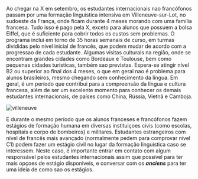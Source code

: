 Ao chegar na X em setembro, os estudantes internacionais nao francófonos passam por uma formação linguística intensiva em Villeneuve-sur-Lot, no sudoeste da França, onde ficam durante 4 meses morando com uma família francesa.  Tudo isso é pago pela X, exceto para alunos que possuem a bolsa Eiffel, que é suficiente para cobrir todos os custos sem problemas. O programa inclui em torno de 35 horas semanais de curso, em turmas divididas pelo nível inicial de francês, que podem mudar de acordo com a progressao de cada estudante. Algumas visitas culturais na região, onde se encontram grandes cidades como Bordeaux e Toulouse, bem como pequenas cidades turísticas, também sao previstas. Espera-se atingir nível B2 ou superior ao final dos 4 meses, o que em geral nao é problema para alunos brasileiros, mesmo chegando sem conhecimento da língua. Em geral, é um período que contribui para a compreensão da língua e cultura francesa, além de ser um excelente momento para conhecer os demais estudantes internacionais, de países como China, Rússia, Vietnã e Camboja.

![villeneuve](villeneuve.jpg)

É durante o mesmo período que os alunos franceses e francófonos fazem estágios de formação humana em diversas instituiçoes civis (como escolas, hospitais e corpo de bombeiros) e militares. Estudantes estrangeiros com nível de francês mais avançado (normalmente pedem para comprovar nível C1) podem fazer um estágio civil no lugar da formação linguistica caso se interessem. Neste caso, é importante entrar em contato com algum responsável pelos estudantes internacionais assim que possível para ter mais opçoes de estágio disponiveis, e conversar com os ***anciens***  para ter uma ideia de como sao os estágios.

